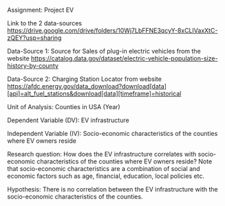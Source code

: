 Assignment: Project EV

Link to the 2 data-sources https://drive.google.com/drive/folders/10Wj7LbFFNE3qcyY-8xCLIVaxXtC-zQEY?usp=sharing

Data-Source 1: Source for Sales of plug-in electric vehicles from the website https://catalog.data.gov/dataset/electric-vehicle-population-size-history-by-county 

Data-Source 2: Charging Station Locator from website https://afdc.energy.gov/data_download?download[data][api]=alt_fuel_stations&download[data][timeframe]=historical

Unit of Analysis: Counties in USA (Year) 

Dependent Variable (DV): EV infrastructure

Independent Variable (IV): Socio-economic characteristics of the counties where EV owners reside

Research question: How does the EV infrastructure correlates with socio-economic characteristics of the counties where EV owners reside?
Note that socio-economic characteristics are a combination of social and economic factors such as age, financial, education, local policies etc. 

Hypothesis: There is no correlation between the EV infrastructure with the socio-economic characteristics of the counties.

